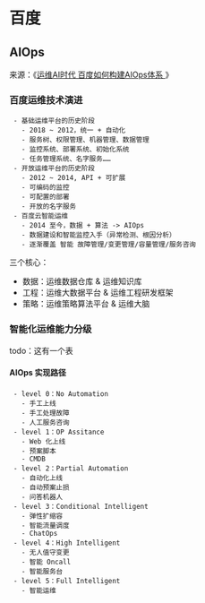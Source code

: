 # 百度

## AIOps

来源：《[运维AI时代 百度如何构建AIOps体系 ](https://myslide.cn/slides/16154)》

### 百度运维技术演进

```process-step
 - 基础运维平台的历史阶段
   - 2018 ~ 2012，统一 + 自动化
   - 服务树、权限管理、机器管理、数据管理
   - 监控系统、部署系统、初始化系统
   - 任务管理系统、名字服务……
 - 开放运维平台的历史阶段
   - 2012 ~ 2014, API + 可扩展
   - 可编码的监控
   - 可配置的部署
   - 开放的名字服务
 - 百度云智能运维
   - 2014 至今，数据 + 算法 -> AIOps
   - 数据建设和智能监控入手（异常检测、根因分析）
   - 逐渐覆盖 智能 故障管理/变更管理/容量管理/服务咨询
```

三个核心：
 - 数据：运维数据仓库 & 运维知识库
 - 工程：运维大数据平台 & 运维工程研发框架
 - 策略：运维策略算法平台 & 运维大脑
 
### 智能化运维能力分级

todo：这有一个表

#### AIOps 实现路径

```process-step
 - level 0：No Automation
   - 手工上线
   - 手工处理故障
   - 人工服务咨询
 - level 1：OP Assitance
   - Web 化上线
   - 预案脚本
   - CMDB
 - level 2：Partial Automation
   - 自动化上线
   - 自动预案止损
   - 问答机器人
 - level 3：Conditional Intelligent
   - 弹性扩缩容
   - 智能流量调度 
   - ChatOps
 - level 4：High Intelligent
   - 无人值守变更 
   - 智能 Oncall 
   - 智能服务台
 - level 5：Full Intelligent
   - 智能运维 
```
